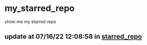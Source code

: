 # my_starred_repo
show me my starred repo

update at 07/16/22 12:08:58 in [starred_repo](./index.html)
---

